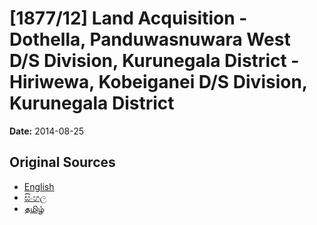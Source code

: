 # [1877/12] Land Acquisition - Dothella, Panduwasnuwara West D/S Division, Kurunegala District - Hiriwewa, Kobeiganei D/S Division, Kurunegala District

**Date:** 2014-08-25

## Original Sources

- [English](https://documents.gov.lk/view/extra-gazettes/2014/8/1877-12_E.pdf)
- [සිංහල](https://documents.gov.lk/view/extra-gazettes/2014/8/1877-12_S.pdf)
- [தமிழ்](https://documents.gov.lk/view/extra-gazettes/2014/8/1877-12_T.pdf)
